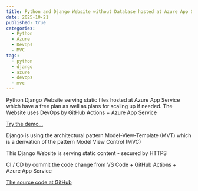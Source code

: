 ```yaml
---
title: Python and Django Website without Database hosted at Azure App Service serving static files
date: 2025-10-21
published: true
categories:
  - Python
  - Azure
  - DevOps
  - MVC
tags:
  - python
  - django
  - azure
  - devops
  - mvc
---
```


Python Django Website serving static files hosted at Azure App Service which have a free plan as well as plans for scaling up if needed. The Website uses DevOps by GitHub Actions + Azure App Service

<a href="https://pso-django.azurewebsites.net" target="_blank" title="Django Website at Azure App Service">Try the demo...</a>

Django is using the architectural pattern Model-View-Template (MVT) which is a derivation of the pattern Model View Control (MVC) 

This Django Website is serving static content - secured by HTTPS

CI / CD by commit the code change from VS Code + GitHub Actions + Azure App Service

<a href="https://github.com/persteenolsen/django-azure" target="_blank">The source code at GitHub</a>
